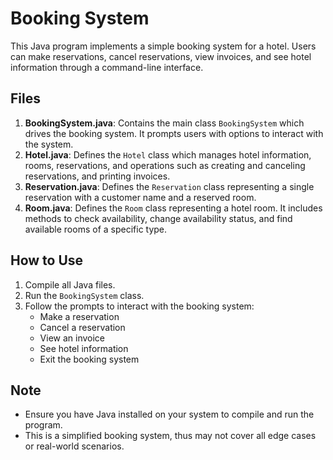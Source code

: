 # Booking System

This Java program implements a simple booking system for a hotel. Users can make reservations, cancel reservations, view invoices, and see hotel information through a command-line interface.

## Files
1. **BookingSystem.java**: Contains the main class `BookingSystem` which drives the booking system. It prompts users with options to interact with the system.
2. **Hotel.java**: Defines the `Hotel` class which manages hotel information, rooms, reservations, and operations such as creating and canceling reservations, and printing invoices.
3. **Reservation.java**: Defines the `Reservation` class representing a single reservation with a customer name and a reserved room.
4. **Room.java**: Defines the `Room` class representing a hotel room. It includes methods to check availability, change availability status, and find available rooms of a specific type.

## How to Use
1. Compile all Java files.
2. Run the `BookingSystem` class.
3. Follow the prompts to interact with the booking system:
   - Make a reservation
   - Cancel a reservation
   - View an invoice
   - See hotel information
   - Exit the booking system

## Note
- Ensure you have Java installed on your system to compile and run the program.
- This is a simplified booking system, thus may not cover all edge cases or real-world scenarios.

